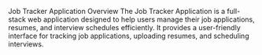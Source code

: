 Job Tracker Application
Overview
The Job Tracker Application is a full-stack web application designed to help users manage their job applications, resumes, and interview schedules efficiently. It provides a user-friendly interface for tracking job applications, uploading resumes, and scheduling interviews.
